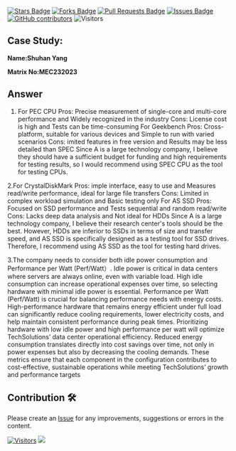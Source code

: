 <a href="https://github.com/drshahizan/computer-system/stargazers"><img src="https://img.shields.io/github/stars/drshahizan/computer-system" alt="Stars Badge"/></a>
<a href="https://github.com/drshahizan/computer-system/network/members"><img src="https://img.shields.io/github/forks/drshahizan/computer-system" alt="Forks Badge"/></a>
<a href="https://github.com/drshahizan/computer-system/pulls"><img src="https://img.shields.io/github/issues-pr/drshahizan/computer-system" alt="Pull Requests Badge"/></a>
<a href="https://github.com/drshahizan/computer-system"><img src="https://img.shields.io/github/issues/drshahizan/computer-system" alt="Issues Badge"/></a>
<a href="https://github.com/drshahizan/computer-system/graphs/contributors"><img alt="GitHub contributors" src="https://img.shields.io/github/contributors/drshahizan/computer-system?color=2b9348"></a>
![Visitors](https://api.visitorbadge.io/api/visitors?path=https%3A%2F%2Fgithub.com%2Fdrshahizan%2Fcomputer-system&labelColor=%23d9e3f0&countColor=%23697689&style=flat)

## Case Study:

**Name:Shuhan Yang** 

**Matrix No:MEC232023** 

## Answer
1. For PEC CPU
   Pros: Precise measurement of single-core and multi-core performance and Widely recognized in the industry
   Cons: License cost is high and Tests can be time-consuming
   For Geekbench
   Pros: Cross-platform, suitable for various devices and Simple to run with varied scenarios
   Cons: imited features in free version and Results may be less detailed than SPEC
    Since A is a large technology company, I believe they should have a sufficient budget for funding and high requirements for testing results, so I would recommend using SPEC CPU as the tool for testing CPUs.

2.For CrystalDiskMark
   Pros: imple interface, easy to use and Measures read/write performance, ideal for large file transfers
   Cons: Limited in complex workload simulation and Basic testing only
   For AS SSD
   Pros: Focused on SSD performance and Tests sequential and random read/write
   Cons:  Lacks deep data analysis and Not ideal for HDDs
   Since A is a large technology company, I believe their research center's tools should be the best. However, HDDs are inferior to SSDs in terms of size and transfer speed, and AS SSD is specifically designed as a testing tool for SSD drives. Therefore, I recommend using AS SSD as the tool for testing hard drives.

3.The company needs to consider both idle power consumption and Performance per Watt (Perf/Watt）.
  Idle power is critical in data centers where servers are always online, even with variable load. High idle consumption can increase operational expenses over time, so selecting hardware with minimal idle power is essential.
 Performance per Watt (Perf/Watt) is crucial for balancing performance needs with energy costs. High-performance hardware that remains energy efficient under full load can significantly reduce cooling requirements, lower electricity costs, and help maintain consistent performance during peak times.
 Prioritizing hardware with low idle power and high performance per watt will optimize TechSolutions’ data center operational efficiency. Reduced energy consumption translates directly into cost savings over time, not only in power expenses but also by decreasing the cooling demands. These metrics ensure that each component in the configuration contributes to cost-effective, sustainable operations while meeting TechSolutions’ growth and performance targets
   


## Contribution 🛠️
Please create an [Issue](https://github.com/drshahizan/computer-system/issues) for any improvements, suggestions or errors in the content.

[![Visitors](https://api.visitorbadge.io/api/visitors?path=https%3A%2F%2Fgithub.com%2Fdrshahizan&labelColor=%23697689&countColor=%23555555&style=plastic)](https://visitorbadge.io/status?path=https%3A%2F%2Fgithub.com%2Fdrshahizan)
![](https://hit.yhype.me/github/profile?user_id=81284918)




